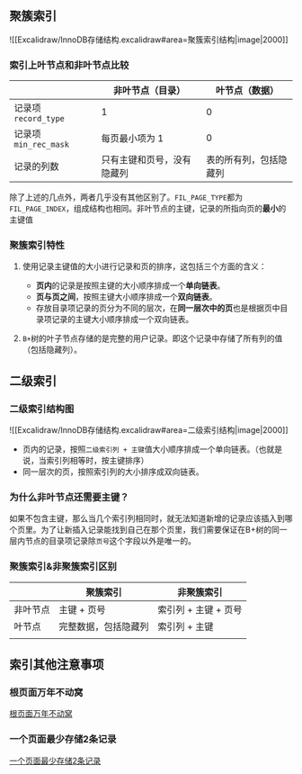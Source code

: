 ## 聚簇索引
![[Excalidraw/InnoDB存储结构.excalidraw#area=聚簇索引结构|image|2000]]


### 索引上叶节点和非叶节点比较

|                    | 非叶节点（目录）      | 叶节点（数据）     |
| ------------------ | ------------- | ----------- |
| 记录项 `record_type`  | 1             | 0           |
| 记录项 `min_rec_mask` | 每页最小项为 1      | 0           |
| 记录的列数              | 只有主键和页号，没有隐藏列 | 表的所有列，包括隐藏列 |
除了上述的几点外，两者几乎没有其他区别了。`FIL_PAGE_TYPE`都为`FIL_PAGE_INDEX`，组成结构也相同。非叶节点的主键，记录的所指向页的**最小**的主键值


### 聚簇索引特性
1. 使用记录主键值的大小进行记录和页的排序，这包括三个方面的含义：
    - **页内**的记录是按照主键的大小顺序排成一个**单向链表**。
    - **页与页之间**，按照主键大小顺序排成一个**双向链表**。
    - 存放目录项记录的页分为不同的层次，在**同一层次中的页**也是根据页中目录项记录的主键大小顺序排成一个双向链表。
        
2. `B+`树的叶子节点存储的是完整的用户记录。即这个记录中存储了所有列的值（包括隐藏列）。


## 二级索引
### 二级索引结构图
![[Excalidraw/InnoDB存储结构.excalidraw#area=二级索引结构|image|2000]]

- 页内的记录，按照`二级索引列 + 主键`值大小顺序排成一个单向链表。（也就是说，当索引列相等时，按主键排序）
- 同一层次的页，按照索引列的大小排序成双向链表。

### 为什么非叶节点还需要主键？
如果不包含主键，那么当几个索引列相同时，就无法知道新增的记录应该插入到哪个页里。为了让新插入记录能找到自己在那个页里，我们需要保证在B+树的同一层内节点的目录项记录除`页号`这个字段以外是唯一的。


### 聚簇索引&非聚簇索引区别

|      | 聚簇索引       | 非聚簇索引         |
| ---- | ---------- | ------------- |
| 非叶节点 | 主键 + 页号    | 索引列 + 主键 + 页号 |
| 叶节点  | 完整数据，包括隐藏列 | 索引列 + 主键      |
|      |            |               |

## 索引其他注意事项
### 根页面万年不动窝
[根页面万年不动窝](https://github.com/Relph1119/mysql-learning-notes/blob/master/docs/mysql/06-%E5%BF%AB%E9%80%9F%E6%9F%A5%E8%AF%A2%E7%9A%84%E7%A7%98%E7%B1%8D-B%2B%E6%A0%91%E7%B4%A2%E5%BC%95.md#%E6%A0%B9%E9%A1%B5%E9%9D%A2%E4%B8%87%E5%B9%B4%E4%B8%8D%E5%8A%A8%E7%AA%9D)


### 一个页面最少存储2条记录
[一个页面最少存储2条记录](https://github.com/Relph1119/mysql-learning-notes/blob/master/docs/mysql/06-%E5%BF%AB%E9%80%9F%E6%9F%A5%E8%AF%A2%E7%9A%84%E7%A7%98%E7%B1%8D-B%2B%E6%A0%91%E7%B4%A2%E5%BC%95.md#%E4%B8%80%E4%B8%AA%E9%A1%B5%E9%9D%A2%E6%9C%80%E5%B0%91%E5%AD%98%E5%82%A82%E6%9D%A1%E8%AE%B0%E5%BD%95)



